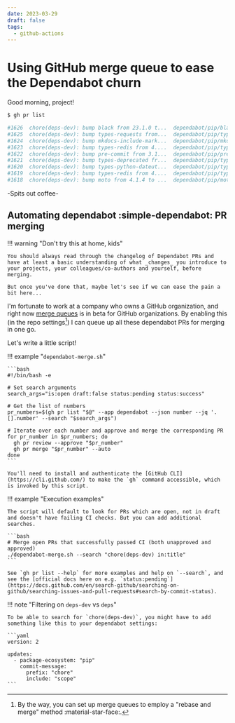 ```yaml
---
date: 2023-03-29
draft: false
tags:
  - github-actions
---
```


# Using GitHub merge queue to ease the Dependabot churn

Good morning, project!

```bash
$ gh pr list

#1626  chore(deps-dev): bump black from 23.1.0 t...  dependabot/pip/black-23.3.0                  about 7 hours ago
#1625  chore(deps-dev): bump types-requests from...  dependabot/pip/types-requests-2.28.11.17     about 7 hours ago
#1624  chore(deps-dev): bump mkdocs-include-mark...  dependabot/pip/mkdocs-include-markdown-p...  about 7 hours ago
#1623  chore(deps-dev): bump types-redis from 4....  dependabot/pip/types-redis-4.5.3.1           about 7 hours ago
#1622  chore(deps-dev): bump pre-commit from 3.1...  dependabot/pip/pre-commit-3.2.1              about 7 hours ago
#1621  chore(deps-dev): bump types-deprecated fr...  dependabot/pip/types-deprecated-1.2.9.2      about 7 hours ago
#1620  chore(deps-dev): bump types-python-dateut...  dependabot/pip/types-python-dateutil-2.8...  about 7 hours ago
#1619  chore(deps-dev): bump types-redis from 4....  dependabot/pip/types-redis-4.5.3.0           about 7 hours ago
#1618  chore(deps-dev): bump moto from 4.1.4 to ...  dependabot/pip/moto-4.1.6                    about 7 hours ago
```

-Spits out coffee-

<!-- more -->

## Automating dependabot :simple-dependabot: PR merging

!!! warning "Don't try this at home, kids"

    You should always read through the changelog of Dependabot PRs and have at least a basic understanding of what _changes_ you introduce to your projects, your colleagues/co-authors and yourself, before merging.

    But once you've done that, maybe let's see if we can ease the pain a bit here...

I'm fortunate to work at a company who owns a GitHub organization, and right now [merge queues](https://github.blog/changelog/2023-02-08-pull-request-merge-queue-public-beta/) is in beta for GitHub organizations. By enabling this (in the repo settings[^1]) I can queue up all these dependabot PRs for merging in one go.

[^1]:
    By the way, you can set up merge queues to employ a "rebase and merge" method :material-star-face:.

Let's write a little script!

!!! example "`dependabot-merge.sh`"

    ```bash
    #!/bin/bash -e

    # Set search arguments
    search_args="is:open draft:false status:pending status:success"

    # Get the list of numbers
    pr_numbers=$(gh pr list "$@" --app dependabot --json number --jq '.[].number' --search "$search_args")

    # Iterate over each number and approve and merge the corresponding PR
    for pr_number in $pr_numbers; do
      gh pr review --approve "$pr_number"
      gh pr merge "$pr_number" --auto
    done
    ```

    You'll need to install and authenticate the [GitHub CLI](https://cli.github.com/) to make the `gh` command accessible, which is invoked by this script.

!!! example "Execution examples"

    The script will default to look for PRs which are open, not in draft and doesn't have failing CI checks. But you can add additional searches.

    ```bash
    # Merge open PRs that successfully passed CI (both unapproved and approved)
    ./dependabot-merge.sh --search "chore(deps-dev) in:title"
    ```

    See `gh pr list --help` for more examples and help on `--search`, and see the [official docs here on e.g. `status:pending`](https://docs.github.com/en/search-github/searching-on-github/searching-issues-and-pull-requests#search-by-commit-status).

!!! note "Filtering on `deps-dev` vs `deps`"

    To be able to search for `chore(deps-dev)`, you might have to add something like this to your dependabot settings:

    ```yaml
    version: 2

    updates:
      - package-ecosystem: "pip"
        commit-message:
          prefix: "chore"
          include: "scope"
    ```
